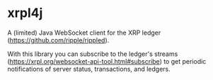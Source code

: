 # xrpl4j
A (limited) Java WebSocket client for the XRP ledger (https://github.com/ripple/rippled).

With this library you can subscribe to the ledger's streams (https://xrpl.org/websocket-api-tool.html#subscribe) to get periodic notifications of server status, transactions, and ledgers.
